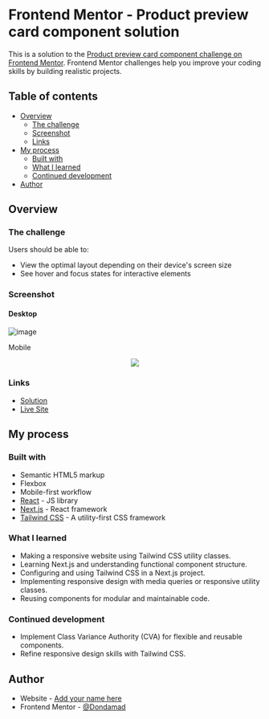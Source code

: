 # Frontend Mentor - Product preview card component solution

This is a solution to the [Product preview card component challenge on Frontend Mentor](https://www.frontendmentor.io/challenges/product-preview-card-component-GO7UmttRfa). Frontend Mentor challenges help you improve your coding skills by building realistic projects. 

## Table of contents

- [Overview](#overview)
  - [The challenge](#the-challenge)
  - [Screenshot](#screenshot)
  - [Links](#links)
- [My process](#my-process)
  - [Built with](#built-with)
  - [What I learned](#what-i-learned)
  - [Continued development](#continued-development)
- [Author](#author)

## Overview

### The challenge

Users should be able to:

- View the optimal layout depending on their device's screen size
- See hover and focus states for interactive elements

### Screenshot

#### Desktop
![image](https://github.com/Dondamad/product-preview-card-component/assets/62839557/a5f82728-d595-4c0c-b4af-6628315503d5)

Mobile
<p align="center">
  <img src="https://github.com/Dondamad/product-preview-card-component/assets/62839557/7236f906-cfb7-46a0-b0cb-b0d5a6a3ca36">
</p>

### Links

- [Solution](https://www.frontendmentor.io/solutions/product-preview-card-using-nextjs-and-tailwindcss-SCiPedQvty)
- [Live Site](https://product-preview-card-component-dondamad.vercel.app/)

## My process

### Built with

- Semantic HTML5 markup
- Flexbox
- Mobile-first workflow
- [React](https://reactjs.org/) - JS library
- [Next.js](https://nextjs.org/) - React framework
- [Tailwind CSS](https://tailwindcss.com/) - A utility-first CSS framework

### What I learned

- Making a responsive website using Tailwind CSS utility classes.
- Learning Next.js and understanding functional component structure.
- Configuring and using Tailwind CSS in a Next.js project.
- Implementing responsive design with media queries or responsive utility classes.
- Reusing components for modular and maintainable code.

### Continued development

- Implement Class Variance Authority (CVA) for flexible and reusable components.
- Refine responsive design skills with Tailwind CSS.

## Author

- Website - [Add your name here](https://www.your-site.com)
- Frontend Mentor - [@Dondamad](https://www.frontendmentor.io/profile/Dondamad)
